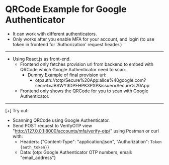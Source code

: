 # QRCode Example for Google Authenticator

- It can work with different authenticators.
- Only works after you enable MFA for your account, and login (to use token in frontend for 'Authorization' request header.)

---------------------------------------

- Using React.js as front-end.
  - Frontend only fetches provision url from backend to embed with QRCode which Google Authenticator need to scan.
    - Dummy Example of final provision uri:
      - otpauth://totp/Secure%20App:alice%40google.com?secret=JBSWY3DPEHPK3PXP&issuer=Secure%20App
  - Frontend only shows the QRCode for you to scan with Google Authenticator.
  
---------------------------------------

[+] Try out:
- Scanning QRCode using Google Authenticator.
- Send POST request to VerifyOTP view "http://127.0.0.1:8000/accounts/mfa/verify-otp/"
using Postman or curl with:
  - Headers: {"Content-Type": "application/json", "Authorization": `Token {auth_token}`}
  - Data: {otp: Google Authenticator OTP numbers, email: "email_address"}
